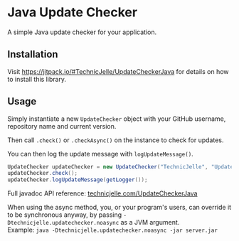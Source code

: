 # Java Update Checker
A simple Java update checker for your application.

## Installation
Visit https://jitpack.io/#TechnicJelle/UpdateCheckerJava for details on how to install this library.

## Usage
Simply instantiate a new `UpdateChecker` object with your GitHub username, repository name and current version.

Then call `.check()` or `.checkAsync()` on the instance to check for updates.

You can then log the update message with `logUpdateMessage()`.

```java
UpdateChecker updateChecker = new UpdateChecker("TechnicJelle", "UpdateCheckerJava", "2.0");
updateChecker.check();
updateChecker.logUpdateMessage(getLogger());
```

Full javadoc API reference: [technicjelle.com/UpdateCheckerJava](https://technicjelle.com/UpdateCheckerJava/com/technicjelle/UpdateChecker.html)

When using the async method, you, or your program's users, can override it to be synchronous anyway,
by passing `-Dtechnicjelle.updatechecker.noasync` as a JVM argument.\
Example: `java -Dtechnicjelle.updatechecker.noasync -jar server.jar`
